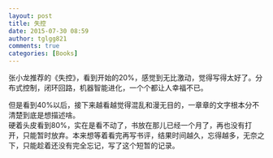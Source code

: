 ```yaml
---
layout: post
title: 失控
date: 2015-07-30 08:59
author: tglgg821
comments: true
categories: [Books]
---
```

张小龙推荐的《失控》，看到开始的20%，感觉到无比激动，觉得写得太好了。分布式控制，闭环回路，机器智能进化，一个个都让人幸福不已。
<div>但是看到40%以后，接下来越看越觉得混乱和漫无目的，一章章的文字根本分不清楚到底是想描述啥。</div>
<div>硬着头皮看到80%，实在是看不动了，书放在那儿已经一个月了，再也没有打开，只能暂时放弃。本来想等着看完再写书评，结果时间越久，忘得越多，无奈之下，只能趁着还没有完全忘记，写了这个短暂的记录。</div>
